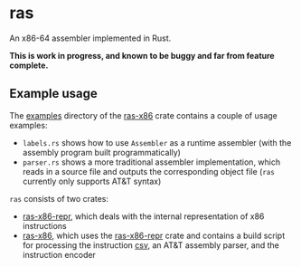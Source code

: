 # ras

An x86-64 assembler implemented in Rust.

**This is work in progress, and known to be buggy and far from feature complete.**

## Example usage

The [examples] directory of the [ras-x86] crate contains a couple of usage
examples:
* `labels.rs` shows how to use `Assembler` as a runtime assembler (with the
  assembly program built programmatically)
* `parser.rs` shows a more traditional assembler implementation, which reads in
  a source file and outputs the corresponding object file (`ras` currently only
  supports AT&T syntax)

`ras` consists of two crates:
* [ras-x86-repr], which deals with the internal representation of x86
  instructions
* [ras-x86], which uses the [ras-x86-repr] crate and contains a build script for
  processing the instruction [csv], an AT&T assembly parser, and the instruction
  encoder

[examples]: https://github.com/gabi-250/ras/tree/master/ras-x86/examples
[csv]: https://github.com/GregoryComer/x86-csv/tree/c638bbbaa17f0c81abaa7e84a968335c985542fa
[ras-x86]: https://github.com/gabi-250/ras/tree/master/ras-x86
[ras-x86-repr]: https://github.com/gabi-250/ras/tree/master/ras-x86-repr
